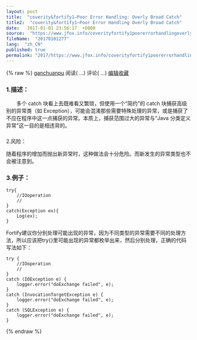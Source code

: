 ```yaml
---
layout: post
title:  "coverity&fortify1–Poor Error Handling: Overly Broad Catch"
title2:  "coverity&fortify1–Poor Error Handling Overly Broad Catch"
date:   2017-01-01 23:56:17  +0800
source:  "https://www.jfox.info/coverityfortify1poorerrorhandlingoverlybroadcatch.html"
fileName:  "20170101277"
lang:  "zh_CN"
published: true
permalink: "2017/https://www.jfox.info/coverityfortify1poorerrorhandlingoverlybroadcatch.html"
---
```

{% raw %}
[ganchuanpu](https://www.jfox.info/go.php?url=http://www.cnblogs.com/ganchuanpu/) 阅读( 
…) 评论( 
…) 
[编辑](https://www.jfox.info/go.php?url=https://i.cnblogs.com/EditPosts.aspx?postid=7172997)[收藏](#)
### 1.描述：

　　多个 catch 块看上去既难看又繁琐，但使用一个“简约”的 catch 块捕获高级别的异常类（如 Exception），可能会混淆那些需要特殊处理的异常，或是捕获了不应在程序中这一点捕获的异常。本质上，捕获范围过大的异常与“Java 分类定义异常”这一目的是相违背的。

### 
2.风险：

随着程序的增加而抛出新异常时，这种做法会十分危险。而新发生的异常类型也不会被注意到。

### 3.例子：

    try{
        //IOoperation
        //
    }
    catch(Exception ex){
        Log(ex);
    }
    

Fortify建议你分别处理可能出现的异常，因为不同类型的异常需要不同的处理方法，所以应该把try{}里可能出现的异常都枚举出来，然后分别处理，正确的代码写法如下：

    try {
        //IOoperation
        //
    }
    catch (IOException e) {
        logger.error("doExchange failed", e);
    }
    catch (InvocationTargetException e) {
        logger.error("doExchange failed", e);
    }
    catch (SQLException e) {
        logger.error("doExchange failed", e);
    }
{% endraw %}
